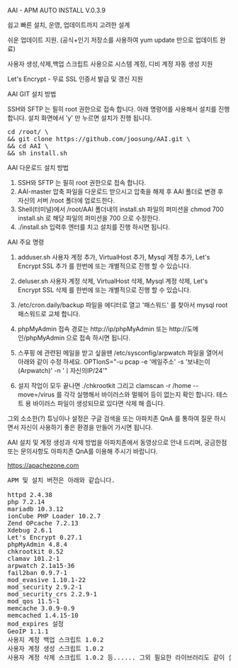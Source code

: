 AAI - APM AUTO INSTALL V.0.3.9

쉽고 빠른 설치, 운영, 업데이트까지 고려한 설계

쉬운 업데이트 지원. (공식+인기 저장소를 사용하여 yum update 만으로 업데이트 완료)

사용자 생성,삭제,백업 스크립트 사용으로 시스템 계정, 디비 계정 자동 생성 지원

Let's Encrypt - 무료 SSL 인증서 발급 및 갱신 지원 


AAI GIT 설치 방법

SSH와 SFTP 는 필히 root 권한으로 접속 합니다.
아래 명령어를 사용해서 설치를 진행 합니다. 설치 화면에서 'y' 만 누르면 설치가 진행 됩니다.
<pre>
cd /root/ \
&& git clone https://github.com/joosung/AAI.git \
&& cd AAI \
&& sh install.sh
</pre>


AAI 다운로드 설치 방법

1. SSH와 SFTP 는 필히 root 권한으로 접속 합니다.
2. AAI-master 압축 파일을 다운로드 받으시고 압축을 해제 후 AAI 폴더로 변경 후 자신의 서버 /root 폴더에 업로드한다.
3. Shell(터미널)에서 /root/AAI 폴더내의 install.sh 파일의 퍼미션을 chmod 700 install.sh 로 해당 파일의 퍼미션을 700 으로 수정한다.
4. ./install.sh 입력후 엔터를 치고 설치를 진행 하시면 됩니다.


AAI  주요 명령

1. adduser.sh
   사용자 계정 추가, VirtualHost 추가, Mysql 계정 추가, Let's Encrypt SSL 추가 를 한번에 또는 개별적으로 진행 할 수 있습니다.

2. deluser.sh
   사용자 계정 삭제, VirtualHost 삭제, Mysql 계정 삭제, Let's Encrypt SSL 삭제 를 한번에 또는 개별적으로 진행 할 수 있습니다.

3. /etc/cron.daily/backup 파일을 에디터로 열고 '패스워드' 를 찾아서 mysql root 패스워드로 교체 합니다.

4. phpMyAdmin 접속 경로는 http://ip/phpMyAdmin 또는 http://도메인/phpMyAdmin 으로 접속 하시면 됩니다.

5. 스푸핑 에 관련된 메일을 받고 싶을땐 /etc/sysconfig/arpwatch 파일을 열어서 아래와 같이 수정 하세요.
   OPTIonS="-u pcap -e '메일주소' -s '보내는이(Arpwatch)' -n 'ㅣ자신의IP/24'"

6. 설지 작업이 모두 끝나면 ./chkrootkit 그리고 clamscan -r /home --move=/virus 를 각각 실행해서 바이러스와 멀웨어 등이 없는지 확인 합니다. 
   테스트 용 바이러스 파일이 생성되므로 있다면 삭제 해 줍니다.


그외 소소한(?) 튜닝이나 설정은 구글 검색을 또는 아파치존 QnA 를 통하여 질문 하시면서 자신이 사용하기 좋은 환경을 만들어 가시면 됩니다.

AAI 설치 및 계정 생성과 삭제 방법을 아파치존에서 동영상으로 안내 드리며, 궁금한점 또는 문의사항도 아파치존 QnA를 이용해 주시기 바랍니다.

https://apachezone.com


<pre>
APM 및 설치 버전은 아래와 같습니다.

httpd 2.4.38
php 7.2.14
mariadb 10.3.12
ionCube PHP Loader 10.2.7
Zend OPcache 7.2.13
Xdebug 2.6.1
Let's Encrypt 0.27.1
phpMyAdmin 4.8.4
chkrootkit 0.52
clamav 101.2-1
arpwatch 2.1a15-36
fail2ban 0.9.7-1
mod_evasive 1.10.1-22
mod_security 2.9.2-1
mod_security_crs 2.2.9-1
mod_qos 11.5-1
memcache 3.0.9-0.9
memcached 1.4.15-10
mod_expires 설정
GeoIP 1.1.1
사용지 계정 백업 스크립트 1.0.2
사용자 계정 생성 스크립트 1.0.2
사용자 계정 삭제 스크립트 1.0.2 등...... 그외 필요한 라이브러리도 같이 설치가 됩니다. 
</pre>

